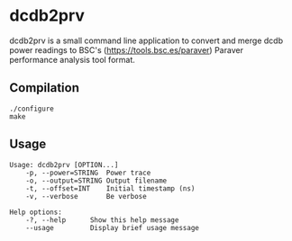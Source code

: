 dcdb2prv
========

dcdb2prv is a small command line application to convert and merge dcdb power
readings to BSC's (https://tools.bsc.es/paraver) Paraver performance analysis
tool format.

Compilation
-----------
	./configure
	make

Usage
-----
	Usage: dcdb2prv [OPTION...]
		-p, --power=STRING	Power trace
		-o, --output=STRING	Output filename
		-t, --offset=INT	Initial timestamp (ns)
		-v, --verbose		Be verbose
	
	Help options:
		-?, --help		Show this help message
		--usage			Display brief usage message
